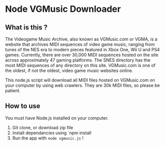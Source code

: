 # Node VGMusic Downloader

What is this ?
-----

The Videogame Music Archive, also known as VGMusic.com or VGMA, is a website that archives MIDI sequences of video game music, ranging from tunes of the NES era to modern pieces featured in Xbox One, Wii U and PS4 games. Currently, there are over 30,000 MIDI sequences hosted on the site across approximately 47 gaming platforms. The SNES directory has the most MIDI sequences of any directory on this site. VGMusic.com is one of the oldest, if not the oldest, video game music websites online.

This node.js script will download all MIDI files hosted on VGMusic.com on your computer by using web crawlers.
They are 30k MIDI files, so please be patient.


How to use
-----

You must have Node.js installed on your computer.

1. Git clone, or download zip file
2. Install dependancies using `npm install
3. Run the app with `node vgmusic.js` !
